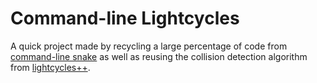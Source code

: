 # Command-line Lightcycles

A quick project made by recycling a large percentage of code from 
[command-line snake](https://github.com/wildp/command-line-stuff/tree/master/Snake)
as well as reusing the collision detection algorithm from
[lightcycles++](https://github.com/wildp/lightcycles-collection/tree/master/lightcyclesplusplus/source).
